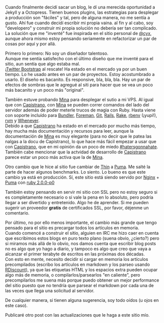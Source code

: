 Cuando finalmente decidí sacar un blog, le dí una merecida oportunidad a Jekyll
y a Octopress. Tienen buenos plugins, las estrategias para desplegar a producción
son "fáciles" y tal, pero de alguna manera, no me sentía a gusto. Ahí fue cuando
decidí escribir mi propia vaina. al fin y al cabo, soy "developero" y construir
mi propia solución no debería ser tan complicado.  
La solución que me "inventé" fue inspirada en el sitio personal de [@cyx], aunque
ahora mismo estoy pensando seriamente en refactorizar un par de cosas por aquí y por allá.

Primero lo primero: No soy un diseñador talentoso.  
Aunque me sentía satisfecho con el último diseño que me inventé para el sitio, aun
sentía que algo estaba mal.  
¡[Twitter Bootstrap] al rescate! Ha estado en el mercado ya por un buen tiempo.
Lo he usado antes en un par de proyectos. Estoy acostumbrado a usarlo. El diseño
es bacanito. Es responsive, bla, bla, bla. Hay un par de efectos de sombras que
le agregué al siti para hacer que se vea un poco más bacanito y un poco más "original".

También estuve probando [Mina] para desplegar el sutio a mi VPS.
Al igual que con [Capistrano], con [Mina] se pueden correr comandos del lado del
servidor además de poder meterle trucos de magia con Ruby. Hasta viene con soporte
incluído para [Bundler], [Foreman], [Git], [Rails], [Rake], [rbenv] (¡yupi!), [rvm]
y [Whenever].  
Debido a que [Capistrano] ha estado en el mercado por mucho más tiempo, hay mucha
más documentación y recursos para leer, aunque la documentación de [Mina] es muy
elegante (para no decir que le patea las nalgas a la docu de Capistrano), lo que
hace más fácil empezar a usar que con [Capistrano], que en mi opinión da un poco
de miedo [#hatersgonnahate].  
También cabe mencionar que la actvidad de desarrollo de [Capistrano](https://github.com/capistrano/capistrano/commits/master)
parece estar un poco más activa que la de [Mina](https://github.com/nadarei/mina/commits/master).

Otro cambio que le hice al sitio fue cambiar de [Thin] a [Puma]. Me salté la parte
de hacer algunos benchmarks. Lo siento. Lo bueno es que este cambio ya está en
producción. Sí, este sitio está siendo servido por [Nginx] + [Puma] con [ruby 2.0.0-p0]

También estoy pensando en servir mi sitio con SSL pero no estoy seguro si es
completamente necesario o si vale la pena en lo absoluto, pero podría llegar a ser
divertido y entretenido. Algo he de aprender. Si me pueden sugerir un proveedor
**gratis** de certificados SSL, por favor, déjenme un comentario.

Por último, no por ello menos importante, el cambio más grande que tengo pensado
para el sitio es precargar todos los artículos en memoria.  
Cuando comencé a construir el sitio, alguien en IRC me hizo caer en cuenta que
escribimos estos blogs en puro texto plano (suena obvio, ¿cierto?) pero si miramos
más allá de lo obvio, nos damos cuenta que escribir blog posts no es algo que yo hago
a diario, y tampoco es algo que creo que vaya a alcanzar el primer terabyte de escritos
en las próximas dos décadas.  
Con esto en mente, necesito decidir si cargar en memoria los artículos precompilados
(escribo los artículos en markdown y los parseo usando [RDiscount]), ya que las
etiquetas HTML y los espacios extra pueden ocupar algo más de memoria, o
compilarlos/parsearlos "en caliente", pero precompilarlos me suena más porque
puedo obtener un mejor performance del sitio puesto que no tendría que parsear
el markdown por cada una de las veces que llega una solicitud al servidor.

De cualquier manera, si tienen alguna sugerencia, soy todo oídos (u ojos en este caso).

Publicaré otro post con las actualizaciones que le haga a este sitio mío.

[Jekyll]: http://jekyllrb.com
[Octopress]: http://octopress.org
[@cyx]: https://github.com/cyx/cyrildavid.com
[Twitter Bootstrap]: http://twitter.github.com/bootstrap
[Mina]: http://nadarei.co/mina
[Capistrano]: http://capify.org
[#hatersgonnahate]: https://twitter.com/search?q=%23hatersgonnahate&src=typd
[built-in support]: https://github.com/nadarei/mina/tree/master/lib/mina
[Bundler]: http://gembundler.com
[Foreman]: http://ddollar.github.com/foreman
[Git]: http://git-scm.com
[Rake]: http://rake.rubyforge.org
[Rails]: http://rubyonrails.org
[rbenv]: https://github.com/sstephenson/rbenv
[rvm]: https://rvm.io
[Whenever]: https://github.com/javan/whenever
[Thin]: http://code.macournoyer.com/thin/
[Puma]: http://puma.io
[Nginx]: http://wiki.nginx.org
[ruby 2.0.0-p0]: http://www.ruby-lang.org/en/news/2013/02/24/ruby-2-0-0-p0-is-released/
[RDiscount]: https://github.com/rtomayko/rdiscount
